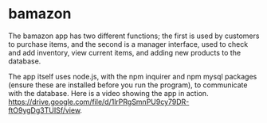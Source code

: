 # bamazon

The bamazon app has two different functions; the first is used by customers to purchase items, and the second is a manager interface, used to check and add inventory, view current items, and adding new products to the database.

The app itself uses node.js, with the npm inquirer and npm mysql packages (ensure these are installed before you run the program), to communicate with the database. Here is a video showing the app in action. https://drive.google.com/file/d/1lrPRgSmnPU9cy79DR-ftO9ygDg3TUISf/view.